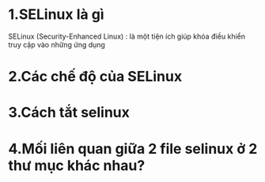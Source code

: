 # 1.SELinux là gì 
SELinux (Security-Enhanced Linux) : là một tiện ích giúp khóa điều khiển truy cập vào những ứng dụng
# 2.Các chế độ của SELinux
# 3.Cách tắt selinux
# 4.Mối liên quan giữa 2 file selinux ở 2 thư mục khác nhau?
